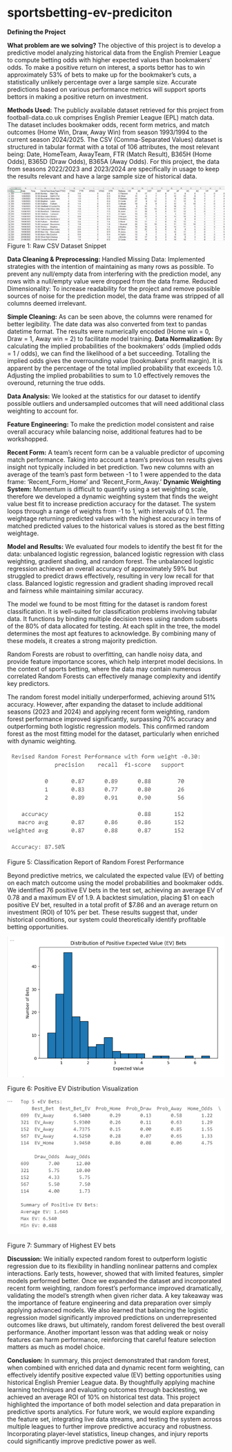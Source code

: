 # sportsbetting-ev-prediciton
**Defining the Project** 

**What problem are we solving?** The objective of this project is to develop a predictive model analyzing historical data from the English Premier League to compute betting odds with higher expected values than bookmakers' odds. To make a positive return on interest, a sports bettor has to win approximately 53% of bets to make up for the bookmaker’s cuts, a statistically unlikely percentage over a large sample size. Accurate predictions based on various performance metrics will support sports bettors in making a positive return on investment. 

**Methods Used:** 
The publicly available dataset retrieved for this project from football-data.co.uk comprises English Premier League (EPL) match data. The dataset includes bookmaker odds, recent form metrics, and match outcomes (Home Win, Draw, Away Win) from season 1993/1994 to the current season 2024/2025. The CSV (Comma-Separated Values) dataset is structured in tabular format with a total of 106 attributes, the most relevant being: Date, HomeTeam, AwayTeam, FTR (Match Result), B365H (Home Odds), B365D (Draw Odds), B365A (Away Odds). For this project, the data from seasons 2022/2023 and 2023/2024 are specifically in usage to keep the results relevant and have a large sample size of historical data.

![PremierLeagueRawData.png](PremierLeagueRawData.png)
Figure 1: Raw CSV Dataset Snippet

**Data Cleaning & Preprocessing:**
Handled Missing Data: Implemented strategies with the intention of maintaining as many rows as possible. To prevent any null/empty data from interfering with the prediction model, any rows with a null/empty value were dropped from the data frame.
Reduced Dimensionality: To increase readability for the project and remove possible sources of noise for the prediction model, the data frame was stripped of all columns deemed irrelevant.

**Simple Cleaning:** As can be seen above, the columns were renamed for better legibility. The date data was also converted from text to pandas datetime format. The results were numerically encoded (Home win = 0, Draw = 1, Away win = 2) to facilitate model training.
**Data Normalization:** By calculating the implied probabilities of the bookmakers’ odds (implied odds = 1 / odds), we can find the likelihood of a bet succeeding. Totalling the implied odds gives the overrounding value (bookmakers’ profit margin). It is apparent by the percentage of the total implied probability that exceeds 1.0. Adjusting the implied probabilities to sum to 1.0 effectively removes the overound, returning the true odds.

**Data Analysis:** We looked at the statistics for our dataset to identify possible outliers and undersampled outcomes that will need additional class weighting to account for.

**Feature Engineering:** To make the prediction model consistent and raise overall accuracy while balancing noise, additional features had to be workshopped.

**Recent Form:** A team’s recent form can be a valuable predictor of upcoming match performance. Taking into account a team’s previous ten results gives insight not typically included in bet prediction. Two new columns with an average of the team’s past form between -1 to 1 were appended to the data frame: ‘Recent_Form_Home’ and ‘Recent_Form_Away.’
**Dynamic Weighting System:** Momentum is difficult to quantify using a set weighting scale, therefore we developed a dynamic weighting system that finds the weight value best fit to increase prediction accuracy for the dataset. The system loops through a range of weights from -1 to 1, with intervals of 0.1. The weightage returning predicted values with the highest accuracy in terms of matched predicted values to the historical values is stored as the best fitting weightage.


**Model and Results:**
We evaluated four models to identify the best fit for the data: unbalanced logistic regression, balanced logistic regression with class weighting, gradient shading, and random forest. The unbalanced logistic regression achieved an overall accuracy of approximately 59% but struggled to predict draws effectively, resulting in very low recall for that class. Balanced logistic regression and gradient shading improved recall and fairness while maintaining similar accuracy.

The model we found to be most fitting for the dataset is random forest classification. It is well-suited for classification problems involving tabular data. It functions by binding multiple decision trees using random subsets of the 80% of data allocated for testing. At each split in the tree, the model determines the most apt features to acknowledge. By combining many of these models, it creates a strong majority prediction.

Random Forests are robust to overfitting, can handle noisy data, and provide feature importance scores, which help interpret model decisions. In the context of sports betting, where the data may contain numerous correlated Random Forests can effectively manage complexity and identify key predictors. 

The random forest model initially underperformed, achieving around 51% accuracy. However, after expanding the dataset to include additional seasons (2023 and 2024) and applying recent form weighting, random forest performance improved significantly, surpassing 70% accuracy and outperforming both logistic regression models. This confirmed random forest as the most fitting model for the dataset, particularly when enriched with dynamic weighting.


![ModelPerformance.png](ModelPerformance.png)

Figure 5: Classification Report of Random Forest Performance

Beyond predictive metrics, we calculated the expected value (EV) of betting on each match outcome using the model probabilities and bookmaker odds. We identified 76 positive EV bets in the test set, achieving an average EV of 0.78 and a maximum EV of 1.9. A backtest simulation, placing $1 on each positive EV bet, resulted in a total profit of $7.86 and an average return on investment (ROI) of 10% per bet. These results suggest that, under historical conditions, our system could theoretically identify profitable betting opportunities.

![DistributionOfPositiveEVs.png](DistributionOfPositiveEVs.png)

Figure 6: Positive EV Distribution Visualization

![Top5+EVBets.png](Top5+EVBets.png)

Figure 7: Summary of Highest EV bets

**Discussion:**
We initially expected random forest to outperform logistic regression due to its flexibility in handling nonlinear patterns and complex interactions. Early tests, however, showed that with limited features, simpler models performed better. Once we expanded the dataset and incorporated recent form weighting, random forest’s performance improved dramatically, validating the model’s strength when given richer data.
A key takeaway was the importance of feature engineering and data preparation over simply applying advanced models. We also learned that balancing the logistic regression model significantly improved predictions on underrepresented outcomes like draws, but ultimately, random forest delivered the best overall performance. Another important lesson was that adding weak or noisy features can harm performance, reinforcing that careful feature selection matters as much as model choice.

**Conclusion:** 
In summary, this project demonstrated that random forest, when combined with enriched data and dynamic recent form weighting, can effectively identify positive expected value (EV) betting opportunities using historical English Premier League data. By thoughtfully applying machine learning techniques and evaluating outcomes through backtesting, we achieved an average ROI of 10% on historical test data.
This project highlighted the importance of both model selection and data preparation in predictive sports analytics. For future work, we would explore expanding the feature set, integrating live data streams, and testing the system across multiple leagues to further improve predictive accuracy and robustness. Incorporating player-level statistics, lineup changes, and injury reports could significantly improve predictive power as well. 
